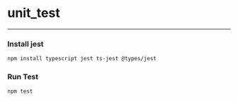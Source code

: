 # unit_test 
---
### Install jest
```bash
npm install typescript jest ts-jest @types/jest
```

### Run Test
```bash
npm test
```